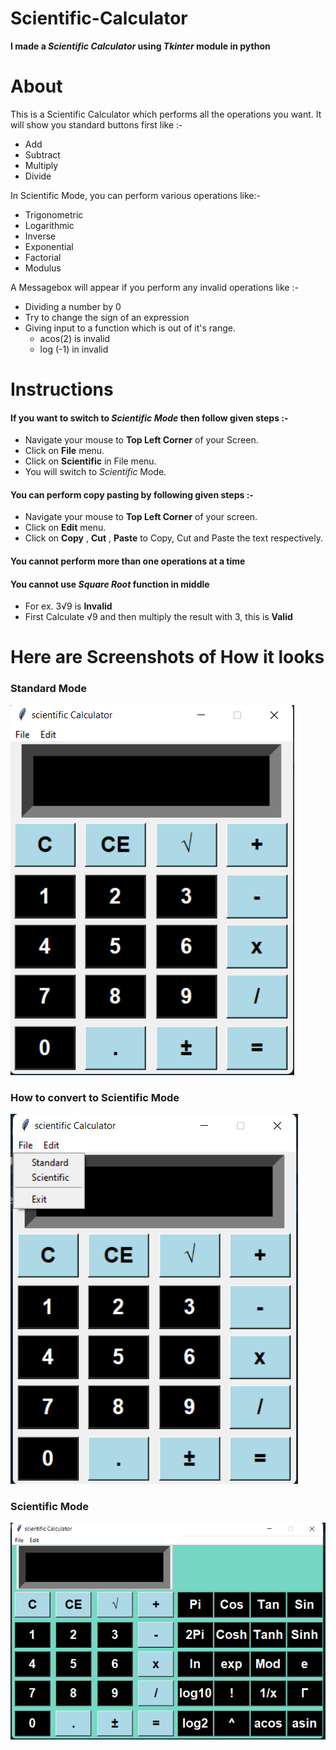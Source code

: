 # Scientific-Calculator
**I made a *Scientific Calculator* using *Tkinter*  module in python**

# About

This is a Scientific Calculator which performs all the operations you want. It will show you standard buttons first like :- 
- Add
- Subtract
- Multiply
- Divide

In Scientific Mode, you can perform various operations like:-
- Trigonometric
- Logarithmic
- Inverse
- Exponential
- Factorial
- Modulus

A Messagebox will appear if you perform any invalid operations like :-
- Dividing a number by 0
- Try to change the sign of an expression
- Giving input to a function which is out of it's range.
    - acos(2) is invalid
    - log (-1) in invalid

# Instructions

#### If you want to switch to *Scientific Mode* then follow given steps :-
- Navigate your mouse to **Top Left Corner** of your Screen.
- Click on **File** menu.
- Click on **Scientific** in File menu.
- You will switch to *Scientific* Mode.

#### You can perform copy pasting by following given steps :-
- Navigate your mouse to **Top Left Corner** of your screen.
- Click on **Edit** menu.
- Click on **Copy** , **Cut** , **Paste** to Copy, Cut and Paste the text respectively.

#### You cannot perform more than one operations at a time
#### You cannot use *Square Root* function in middle
- For ex. 3√9 is **Invalid**
- First Calculate √9 and then multiply the result with 3, this is **Valid**

# Here are Screenshots of How it looks

### Standard Mode

<img src="Images\Screenshot_20230228_130930.png" alt ="Standard Mode">

### How to convert to Scientific Mode

<img src="Images\Screenshot_20230228_130946.png" alt="Convert to Scientific Mode">

### Scientific Mode

<img src="Images\Screenshot_20230228_131003.png" alt="Scientific Mode">



